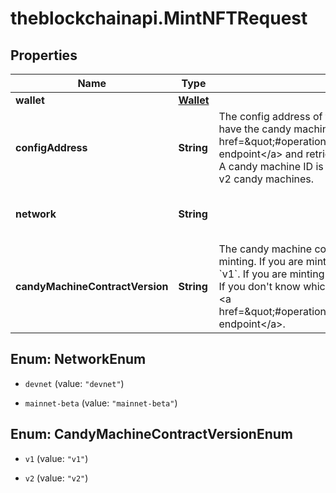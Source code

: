 # theblockchainapi.MintNFTRequest

## Properties

Name | Type | Description | Notes
------------ | ------------- | ------------- | -------------
**wallet** | [**Wallet**](Wallet.md) |  | 
**configAddress** | **String** | The config address of the candy machine. You can retrieve this if you have the candy machine ID using &lt;a href&#x3D;\&quot;#operation/solanaGetCandyMachineDetails\&quot;&gt;this endpoint&lt;/a&gt; and retrieving the &#x60;config_address&#x60; from the response.  A candy machine ID is the same thing as a configuration address for v2 candy machines.  | 
**network** | **String** |  | [optional] [default to &#39;devnet&#39;]
**candyMachineContractVersion** | **String** | The candy machine contract of the candy machine from which you&#39;re minting. If you are minting from a &#x60;v1&#x60; candy machine ID, set this to &#x60;v1&#x60;. If you are minting from a &#x60;v2&#x60; candy machine ID, set this to &#x60;v2&#x60;. If you don&#39;t know which the version of your candy machine, check out &lt;a href&#x3D;\&quot;#operation/solanaGetAccountIsCandyMachine\&quot;&gt;this endpoint&lt;/a&gt;.  | [optional] [default to &#39;v1&#39;]



## Enum: NetworkEnum


* `devnet` (value: `"devnet"`)

* `mainnet-beta` (value: `"mainnet-beta"`)





## Enum: CandyMachineContractVersionEnum


* `v1` (value: `"v1"`)

* `v2` (value: `"v2"`)




